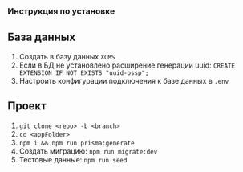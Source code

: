 ### Инструкция по установке
## База данных
1. Создать в базу данных `XCMS`
2. Если в БД не установлено расширение генерации uuid: `CREATE EXTENSION IF NOT EXISTS "uuid-ossp";`
3. Настроить конфигурации подключения к базе данных в `.env`

## Проект
1. `git clone <repo> -b <branch>`
2. `cd <appFolder>`
3. `npm i && npm run prisma:generate`
4. Создать миграцию: `npm run migrate:dev`
5. Тестовые данные: `npm run seed`
